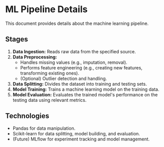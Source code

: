 # ML Pipeline Details

This document provides details about the machine learning pipeline.

## Stages

1.  **Data Ingestion:** Reads raw data from the specified source.
2.  **Data Preprocessing:**
    *   Handles missing values (e.g., imputation, removal).
    *   Performs feature engineering (e.g., creating new features, transforming existing ones).
    *   (Optional) Outlier detection and handling.
3.  **Data Splitting:** Divides the dataset into training and testing sets.
4.  **Model Training:** Trains a machine learning model on the training data.
5.  **Model Evaluation:** Evaluates the trained model's performance on the testing data using relevant metrics.

## Technologies

-   Pandas for data manipulation.
-   Scikit-learn for data splitting, model building, and evaluation.
-   (Future) MLflow for experiment tracking and model management.
